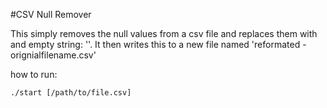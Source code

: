#CSV Null Remover

This simply removes the null values from a csv file and replaces them with and empty string: ''. It then writes this to a new file named 'reformated - orignialfilename.csv'

how to run:

    ./start [/path/to/file.csv]


